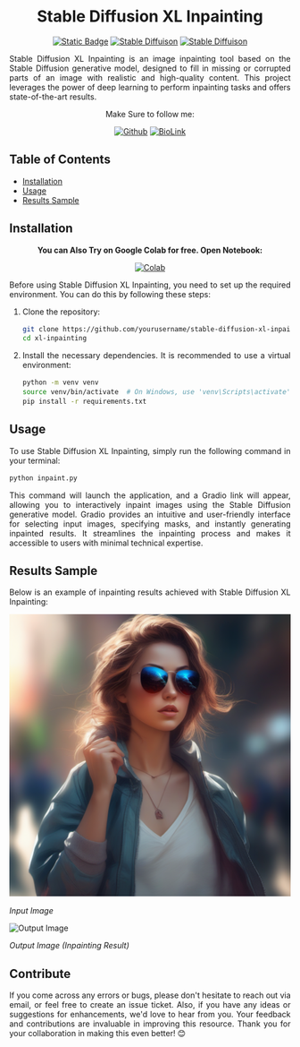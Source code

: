 <div align="center" markdown="1">
  
# Stable Diffusion XL Inpainting

[![Static Badge](https://img.shields.io/badge/Python_v3-gray)](https://github.com/ayush-thakur02)
[![Stable Diffuison](https://img.shields.io/badge/File_Version-v1.0-blue)](https://github.com/ayush-thakur02)
[![Stable Diffuison](https://img.shields.io/badge/Stable_Diffusion-XL_Inpaint_1.0-blue)](https://github.com/ayush-thakur02)

</div>

<div align="justify" markdown="1">

Stable Diffusion XL Inpainting is an image inpainting tool based on the Stable Diffusion generative model, designed to fill in missing or corrupted parts of an image with realistic and high-quality content. This project leverages the power of deep learning to perform inpainting tasks and offers state-of-the-art results. 

<div align="center" markdown="1">

Make Sure to follow me:

[![Github](https://img.shields.io/badge/GitHub-100000?style=for-the-badge&logo=github&logoColor=white)](https://github.com/ayush-thakur02)
[![BioLink](https://img.shields.io/badge/bio.link-000000%7D?style=for-the-badge&logo=biolink&logoColor=white)](https://bio.link/ayush_thakur02)

</div>

## Table of Contents

- [Installation](#installation)
- [Usage](#usage)
- [Results Sample](#results-sample)

## Installation

<div align="center" markdown="1">

**You can Also Try on Google Colab for free. Open Notebook:**

[![Colab](https://img.shields.io/badge/Open_Colab-F9AB00?style=for-the-badge&logo=googlecolab&color=525252)](https://colab.research.google.com/drive/1Y7-UzfH7GY95O-l-5AhVj_zwEE4mDqts?usp=sharing)

</div>

Before using Stable Diffusion XL Inpainting, you need to set up the required environment. You can do this by following these steps:

1. Clone the repository:

   ```bash
   git clone https://github.com/yourusername/stable-diffusion-xl-inpainting.git
   cd xl-inpainting
   ```

2. Install the necessary dependencies. It is recommended to use a virtual environment:

   ```bash
   python -m venv venv
   source venv/bin/activate  # On Windows, use 'venv\Scripts\activate'
   pip install -r requirements.txt
   ```

## Usage

To use Stable Diffusion XL Inpainting, simply run the following command in your terminal:

```bash
python inpaint.py
```

This command will launch the application, and a Gradio link will appear, allowing you to interactively inpaint images using the Stable Diffusion generative model. Gradio provides an intuitive and user-friendly interface for selecting input images, specifying masks, and instantly generating inpainted results. It streamlines the inpainting process and makes it accessible to users with minimal technical expertise.

## Results Sample

Below is an example of inpainting results achieved with Stable Diffusion XL Inpainting:

![Input Image](samples/image.png)

*Input Image*

![Output Image](samples/result.jpg)

*Output Image (Inpainting Result)*

## Contribute

If you come across any errors or bugs, please don't hesitate to reach out via email, or feel free to create an issue ticket. Also, if you have any ideas or suggestions for enhancements, we'd love to hear from you. Your feedback and contributions are invaluable in improving this resource. Thank you for your collaboration in making this even better! 😊

</div>
